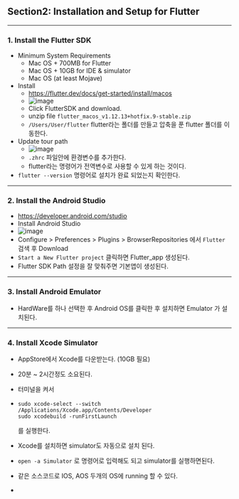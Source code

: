 ## Section2: Installation and Setup for Flutter

---

### 1. Install the Flutter SDK

- Minimum System Requirements 
  - Mac OS + 700MB for Flutter
  - Mac OS + 10GB for IDE & simulator
  - Mac OS (at least Mojave)
- Install 
  - https://flutter.dev/docs/get-started/install/macos
  - ![image](https://user-images.githubusercontent.com/43080040/80791126-a4ef7580-8bcb-11ea-9ea5-a3516989cee2.png)
  - Click FlutterSDK and download.
  - unzip file `flutter_macos_v1.12.13+hotfix.9-stable.zip`
  - `/Users/User/flutter` flutter라는 폴더를 만들고 압축을 푼 flutter 폴더를 이동한다.
- Update tour path
  - ![image](https://user-images.githubusercontent.com/43080040/80791290-319a3380-8bcc-11ea-9cba-c7ad65b26b9b.png)
  - `.zhrc` 파일안에 환경변수를 추가한다.
  - flutter라는 명령어가 전역변수로 사용할 수 있게 하는 것이다.
- `flutter --version` 명령어로 설치가 완료 되었는지 확인한다.

---

### 2. Install the Android Studio

- https://developer.android.com/studio 
- Install Android Studio 
- ![image](https://user-images.githubusercontent.com/43080040/80791722-770b3080-8bcd-11ea-9492-ecb9b5eb7bd8.png)
- Configure > Preferences > Plugins > BrowserRepositories 에서 `Flutter` 검색 후 Download
- `Start a New Flutter project` 클릭하면 Flutter_app 생성된다.
- Flutter SDK Path 설정을 잘 맞춰주면 기본앱이 생성된다.

---

### 3. Install Android Emulator

- HardWare를 하나 선택한 후 Android OS를 클릭한 후 설치하면 Emulator 가 설치된다.

  

---

### 4. Install Xcode Simulator

- AppStore에서 Xcode를 다운받는다. (10GB 필요)

- 20분 ~ 2시간정도 소요된다.

- 터미널을 켜서

- ```
  sudo xcode-select --switch /Applications/Xcode.app/Contents/Developer
  sudo xcodebuild -runFirstLaunch
  ```

  를 실행한다.

- Xcode를 설치하면 simulator도 자동으로 설치 된다.

- `open -a Simulator` 로 명령어로 입력해도 되고 simulator를 실행하면된다.

- 같은 소스코드로 IOS, AOS 두개의 OS에 running 할 수 있다.

- 